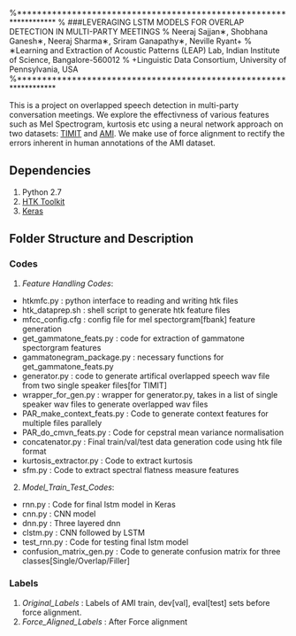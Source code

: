 


%******************************************************************
% ###LEVERAGING LSTM MODELS FOR OVERLAP DETECTION IN MULTI-PARTY MEETINGS
% Neeraj Sajjan∗, Shobhana Ganesh∗, Neeraj Sharma∗, Sriram Ganapathy∗, Neville Ryant+
% ∗Learning and Extraction of Acoustic Patterns (LEAP) Lab, Indian Institute of Science, Bangalore-560012
% +Linguistic Data Consortium, University of Pennsylvania, USA
%******************************************************************


This is a project on overlapped speech detection in multi-party conversation meetings. We explore the effectivness of various features such as Mel Spectrogram, kurtosis etc using a neural network approach on two datasets: [TIMIT](https://catalog.ldc.upenn.edu/ldc93s1) and [AMI](http://groups.inf.ed.ac.uk/ami/corpus/). We make use of force alignment to rectify the errors inherent in human annotations of the AMI dataset.

## Dependencies
1. Python 2.7 
2. [HTK Toolkit](http://htk.eng.cam.ac.uk/)
3. [Keras](https://keras.io/)

## Folder Structure and Description
### Codes
1. *Feature Handling Codes*:
  - htkmfc.py : python interface to reading and writing htk files
  - htk_dataprep.sh : shell script to generate htk feature files
  - mfcc_config.cfg : config file for mel spectorgram[fbank] feature generation
  - get_gammatone_feats.py : code for extraction of gammatone spectorgram features
  - gammatonegram_package.py : necessary functions for get_gammatone_feats.py
  - generator.py : code to generate artifical overlapped speech wav file from two single speaker files[for TIMIT]
  - wrapper_for_gen.py : wrapper for generator.py, takes in a list of single speaker wav files to generate overlapped wav files
  - PAR_make_context_feats.py : Code to generate context features for multiple files parallely
  - PAR_do_cmvn_feats.py : Code for cepstral mean variance normalisation
  - concatenator.py : Final train/val/test data generation code using htk file format
  - kurtosis_extractor.py : Code to extract kurtosis
  - sfm.py : Code to extract spectral flatness measure features
  
2. *Model_Train_Test_Codes*:
  - rnn.py : Code for final lstm model in Keras
  - cnn.py : CNN model
  - dnn.py : Three layered dnn
  - clstm.py : CNN followed by LSTM
  - test_rnn.py : Code for testing final lstm model
  - confusion_matrix_gen.py : Code to generate confusion matrix for three classes[Single/Overlap/Filler]
 
 ### Labels
 1. *Original_Labels* : Labels of AMI train, dev[val], eval[test] sets before force alignment.
 2. *Force_Aligned_Labels* : After Force alignment



